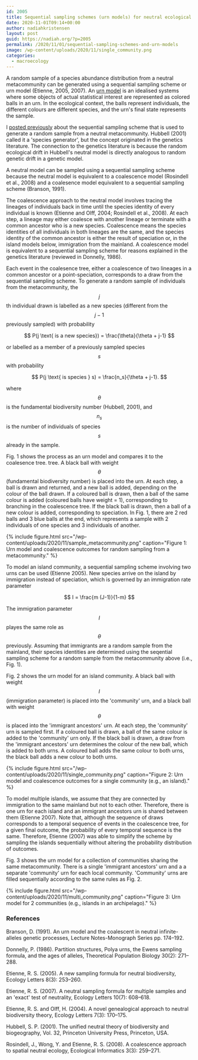 ```yaml
---
id: 2005
title: Sequential sampling schemes (urn models) for neutral ecological models
date: 2020-11-01T09:14+00:00
author: nadiahkristensen
layout: post
guid: https://nadiah.org/?p=2005
permalink: /2020/11/01/sequential-sampling-schemes-and-urn-models
image: /wp-content/uploads/2020/11/single_community.png
categories:
  - macroecology
---
```


A random sample of a species abundance distribution from a neutral metacommunity can be generated 
using a sequential sampling scheme or urn model (Etienne, 2005, 2007).
An [urn model](https://en.wikipedia.org/wiki/Urn_problem)
is an idealised systems where some objects of actual statistical interest 
are represented as colored balls in an urn.
In the ecological context,
the balls represent individuals, the different colours are different species,
and the urn's final state represents the sample.

I [posted previously](/2020/09/08/where-does-hubbells-species-generator-come-from/)
about the sequential sampling scheme that is used to generate a random sample from a neutral metacommunity.
Hubbell (2001) called it a 'species generator',
but the concept originated in the genetics literature.
The connection to the genetics literature is because the random ecological drift in Hubbell's neutral model 
is directly analogous to random genetic drift in a genetic model.

A neutral model can be sampled using a sequential sampling scheme 
because the neutral model is equivalent to a coalescence model (Rosindell et al., 2008) 
and a coalesence model equivalent to a sequential sampling scheme (Branson, 1991).

The coalescence approach to the neutral model involves tracing the lineages of individuals back in
time until the species identity of every individual is known (Etienne and Olff, 2004; Rosindell et al.,
2008). At each step, a lineage may either coalesce with another lineage or terminate with a common
ancestor who is a new species. Coalescence means the species identities of all individuals in both
lineages are the same, and the species identity of the common ancestor is either the result of speciation
or, in the island models below, immigration from the mainland.
A coalescence model is equivalent to a sequential sampling scheme for reasons explained in
the genetics literature (reviewed in Donnelly, 1986).

Each event in the coalesence tree, 
either a coalescence of two lineages in a common ancestor or a point-speciation,
corresponds to a draw from the sequential sampling scheme.
To generate a random sample of individuals from the metacommunity, the $$j$$th
individual drawn is labelled as a new species (different from the $$j-1$$ previously sampled) with probability

$$
P(j \text{ is a new species}) = \frac{\theta}{\theta + j-1}
$$

or labelled as a member of a previously sampled species $$s$$ with probability

$$
P(j \text{ is species } s) = \frac{n_s}{\theta + j-1}.
$$

where $$\theta$$ is the fundamental biodiversity number (Hubbell, 2001), 
and $$n_s$$ is the number of individuals of species $$s$$ already in the sample.

Fig. 1 shows the process as an urn model and compares it to the coalesence tree.
tree.
A black ball with weight $$\theta$$ (fundamental biodiversity number) is placed into the urn. 
At each step, a ball is drawn and returned, and a new ball is added, depending on the colour of the ball drawn. 
If a coloured ball is drawn, then a ball of the same colour is added (coloured balls have weight = 1), 
corresponding to branching in the coalescence tree. 
If the black ball is drawn, then a ball of a new colour is added, corresponding to speciation. 
In Fig. 1, there are 2 red balls and 3 blue balls at the end, 
which represents a sample with 2 individuals of one species and 3 individuals of another.

{%
    include figure.html
    src="/wp-content/uploads/2020/11/sample_metacommunity.png"
    caption="Figure 1: Urn model and coalescence outcomes for random sampling from a metacommunity."
%}

To model an island community, 
a sequential sampling scheme involving two urns can be used (Etienne 2005).
New species arrive on the island by immigration instead of speciation, 
which is governed by an immigration rate parameter 

$$
I = \frac{m (J-1)}{1-m}
$$

The immigration parameter $$I$$ playes the same role as $$\theta$$ previously.
Assuming that immigrants are a random sample from the mainland, 
their species identities are determined
using the seqential sampling scheme for a random sample from the metacommunity above (i.e., Fig. 1).

Fig. 2 shows the urn model for an island community.
A black ball with weight $$I$$ (immigration parameter) is placed into the 'community' urn, 
and a black ball with weight $$\theta$$ is placed into the 'immigrant ancestors' urn. 
At each step, the 'community' urn is sampled first. 
If a coloured ball is drawn, 
a ball of the same colour is added to the 'community' urn only. 
If the black ball is drawn, 
a draw from the 'immigrant ancestors' urn determines the colour of the new ball,
which is added to both urns.
A coloured ball adds the same colour to both urns, 
the black ball adds a new colour to both urns.

{%
    include figure.html
    src="/wp-content/uploads/2020/11/single_community.png"
    caption="Figure 2: Urn model and coalescence outcomes for a single community (e.g., an island)."
%}

To model multiple islands,
we assume that they are connected by immigration to the same mainland but not to each other. 
Therefore, 
there is one urn for each island and an immigrant ancestors urn is shared between them (Etienne 2007).
Note that,
although the sequence of draws corresponds to a temporal sequence of events in the coalescence tree, 
for a given final outcome, the probability of every temporal sequence is the same. 
Therefore, Etienne (2007) was able to simplify the scheme 
by sampling the islands sequentially without altering the probability distribution of outcomes.

Fig. 3 shows the urn model for a collection of communities sharing the same metacommunity.
There is a single 'immigrant ancestors' urn and a a separate 'community' urn for each local community. 
'Community' urns are filled sequentially according to the same rules as Fig. 2.

{%
    include figure.html
    src="/wp-content/uploads/2020/11/multi_community.png"
    caption="Figure 3: Urn model for 2 communities (e.g., islands in an archipelago)."
%}


<h3>References</h3>

Branson, D. (1991). An urn model and the coalescent in neutral infinite-alleles genetic processes, Lecture Notes-Monograph Series pp. 174–192.

Donnelly, P. (1986). Partition structures, Polya urns, the Ewens sampling formula, and the ages of alleles, Theoretical Population Biology 30(2): 271–288.

Etienne, R. S. (2005). A new sampling formula for neutral biodiversity, Ecology Letters 8(3): 253–260.

Etienne, R. S. (2007). A neutral sampling formula for multiple samples and an 'exact' test of neutrality, Ecology Letters 10(7): 608–618.

Etienne, R. S. and Olff, H. (2004). A novel genealogical approach to neutral biodiversity theory, Ecology Letters 7(3): 170–175.

Hubbell, S. P. (2001). The unified neutral theory of biodiversity and biogeography, Vol. 32, Princeton University Press, Princeton, USA.

Rosindell, J., Wong, Y. and Etienne, R. S. (2008). A coalescence approach to spatial neutral ecology, Ecological Informatics 3(3): 259–271.
